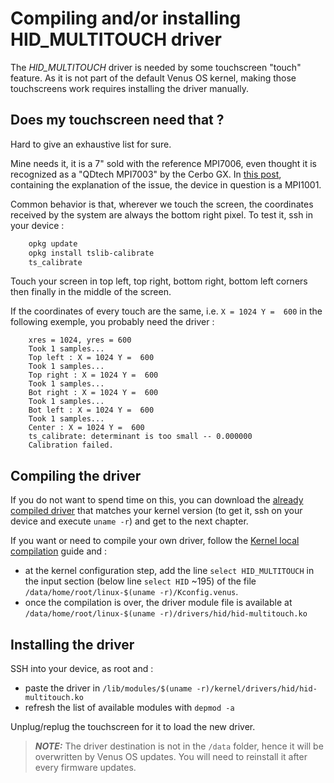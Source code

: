 # Compiling and/or installing HID_MULTITOUCH driver

The *HID_MULTITOUCH* driver is needed by some touchscreen "touch" feature.
As it is not part of the default Venus OS kernel, making those touchscreens work requires installing the driver manually.

## Does my touchscreen need that ?

Hard to give an exhaustive list for sure.

Mine needs it, it is a 7" sold with the reference MPI7006, even thought it is recognized as a "QDtech MPI7003" by the Cerbo GX.
In [this post](https://forums.slimdevices.com/forum/user-forums/diy/1634975-touch-screen-problem-on-picore-bug-just-some-tslib-setting/page4#post1640389),
containing the explanation of the issue, the device in question is a MPI1001.

Common behavior is that, wherever we touch the screen, the coordinates received by the system are always the bottom right pixel.
To test it, ssh in your device :

``` bash
    opkg update
    opkg install tslib-calibrate
    ts_calibrate
```

Touch your screen in top left, top right, bottom right, bottom left corners then finally in the middle of the screen.

If the coordinates of every touch are the same, i.e. `X = 1024 Y =  600` in the following exemple, you probably need the driver :

``` console
    xres = 1024, yres = 600
    Took 1 samples...
    Top left : X = 1024 Y =  600
    Took 1 samples...
    Top right : X = 1024 Y =  600
    Took 1 samples...
    Bot right : X = 1024 Y =  600
    Took 1 samples...
    Bot left : X = 1024 Y =  600
    Took 1 samples...
    Center : X = 1024 Y =  600
    ts_calibrate: determinant is too small -- 0.000000
    Calibration failed.
```

## Compiling the driver

If you do not want to spend time on this, you can download the [already compiled driver](../drivers/hid) that matches your kernel version (to get it, ssh on your device and execute `uname -r`) and get to the next chapter.

If you want or need to compile your own driver, follow the [Kernel local compilation](./SSH-Kernel_local_compilation.md) guide and :

- at the kernel configuration step, add the line `select HID_MULTITOUCH` in the input section (below line `select HID` ~195)
of the file `/data/home/root/linux-$(uname -r)/Kconfig.venus`.
- once the compilation is over, the driver module file is available at `/data/home/root/linux-$(uname -r)/drivers/hid/hid-multitouch.ko`

## Installing the driver

SSH into your device, as root and :

- paste the driver in `/lib/modules/$(uname -r)/kernel/drivers/hid/hid-multitouch.ko`
- refresh the list of available modules with `depmod -a`

Unplug/replug the touchscreen for it to load the new driver.

> **_NOTE:_**  The driver destination is not in the `/data` folder, hence it will be overwritten by Venus OS updates. You will need to reinstall it after every firmware updates.
